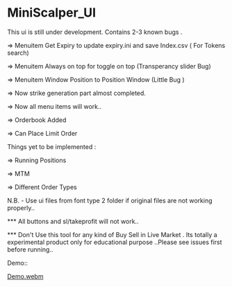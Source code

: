 # MiniScalper_UI
This ui is still under development. Contains 2-3 known bugs .

=> Menuitem Get Expiry to update expiry.ini and save Index.csv ( For Tokens search)

=> Menuitem Always on top for toggle on top (Transperancy slider Bug)

=> Menuitem Window Position to Position Window (Little Bug ) 

=> Now strike generation part almost completed. 

=> Now all menu items will work..

=> Orderbook Added

=> Can Place Limit Order

Things yet to be implemented :

=> Running Positions

=> MTM

=> Different Order Types


N.B. - Use ui files from font type 2 folder if original files are not working properly..

*** All buttons and sl/takeprofit will not work.. 

*** Don't Use this tool for any kind of Buy Sell in Live Market . Its totally a experimental product only for educational purpose ..Please see issues first before running.. 

Demo::


 
[Demo.webm](https://user-images.githubusercontent.com/91151267/213624717-1844ef9f-b20d-41ae-91d2-cbcbba8102f6.webm)
